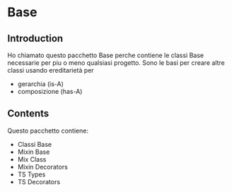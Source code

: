 # Base

## Introduction

Ho chiamato questo pacchetto Base perche contiene le classi
Base necessarie per piu o meno qualsiasi progetto. Sono le
basi per creare altre classi usando ereditarietà per

- gerarchia (is-A)
- composizione (has-A)

## Contents

Questo pacchetto contiene:

- Classi Base
- Mixin Base
- Mix Class
- Mixin Decorators
- TS Types
- TS Decorators
